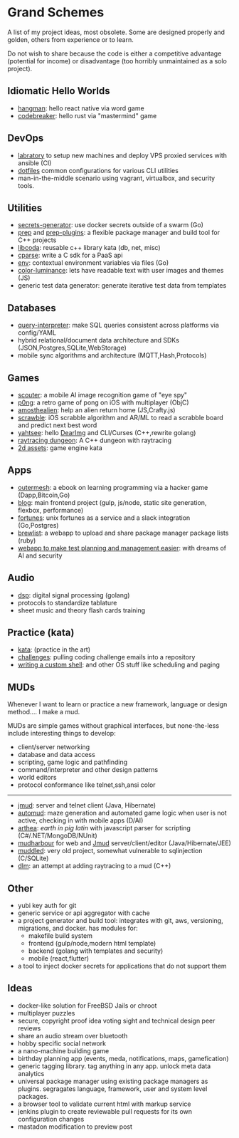 # Grand Schemes

A list of my project ideas, most obsolete. Some are designed properly and golden, others from experience or to learn.

Do not wish to share because the code is either a competitive advantage (potential for income) or disadvantage (too horribly unmaintained as a solo project).

## Idiomatic Hello Worlds

* [hangman](https://github.com/ryjen/hangman): hello react native via word game 
* [codebreaker](https://github.com/ryjen/codebreaker): hello rust via "mastermind" game

## DevOps

* [labratory](https://github.com/ryjen/micrantha-labratory) to setup new machines and deploy VPS proxied services with ansible (CI)
* [dotfiles](https://github.com/ryjen/dotfiles) common configurations for various CLI utilities
* man-in-the-middle scenario using vagrant, virtualbox, and security tools.

## Utilities

* [secrets-generator](https://github.com/ryjen/secrets-generator): use docker secrets outside of a swarm (Go)
* [prep](https://github.com/ryjen/prep-cli) and [prep-plugins](https://github.com/ryjen/prep-plugins): a flexible package manager and build tool for C++ projects
* [libcoda](https://github.com/ryjen/libcoda): reusable c++ library kata (db, net, misc)
* [cparse](https://github.com/ryjen/cparse): write a C sdk for a PaaS api
* [env](https://github.com/ryjen/env): contextual environment variables via files (Go)
* [color-luminance](https://github.com/ryjen/color-luminance): lets have readable text with user images and themes (JS)
* generic test data generator: generate iterative test data from templates

## Databases

* [query-interpreter](https://github.com/ryjen/query-interpreter): make SQL queries consistent across platforms via config/YAML
* hybrid relational/document data architecture and SDKs (JSON,Postgres,SQLite,WebStorage)
* mobile sync algorithms and architecture (MQTT,Hash,Protocols)

## Games

* [scouter](https://github.com/ryjen/scouter): a mobile AI image recognition game of "eye spy"
* [p0ng](https://github.com/ryjen/p0ng): a retro game of pong on iOS with multiplayer (ObjC)
* [amosthealien](https://github.com/ryjen/amosthealien): help an alien return home (JS,Crafty.js)
* [scrawble](https://github.com/ryjen/scrawble): iOS scrabble algorithm and AR/ML to read a scrabble board and predict next best word
* [yahtsee](https://github.com/ryjen/yahtsee): hello [DearImg](https://github.com/ocornut/imgui) and CLI/Curses (C++,rewrite golang)
* [raytracing dungeon](https://github.com/ryjen/lost-cause): A C++ dungeon with raytracing
* [2d assets](https://github.com/ryjen/game-assets): game engine kata

## Apps

* [outermesh](https://outermesh.micrantha.com): a ebook on learning programming via a hacker game (Dapp,Bitcoin,Go)
* [blog](https://ryjen.github.io): main frontend project (gulp, js/node, static site generation, flexbox, performance)
* [fortunes](https://fortunes.micrantha.com): unix fortunes as a service and a slack integration (Go,Postgres)
* [brewlist](https://github.com/ryjen/brewlist): a webapp to upload and share package manager package lists (ruby)
* [webapp to make test planning and management easier](https://testmanship.com): with dreams of AI and security

## Audio

* [dsp](https://github.com/ryjen/dsp): digital signal processing (golang)
* protocols to standardize tablature
* sheet music and theory flash cards training

## Practice (kata)

* [kata](https://github.com/ryjen/kata): (practice in the art)
* [challenges](https://github.com/ryjen/challenges): pulling coding challenge emails into a repository
* [writing a custom shell](https://github.com/ryjen/os/tree/master/shell): and other OS stuff like scheduling and paging

## MUDs

Whenever I want to learn or practice a new framework, language or design method.... I make a mud.

MUDs are simple games without graphical interfaces, but none-the-less include interesting things to develop:

* client/server networking
* database and data access
* scripting, game logic and pathfinding
* command/interpreter and other design patterns
* world editors
* protocol conformance like telnet,ssh,ansi color

---

* [jmud](https://github.com/ryjen/jmud): server and telnet client (Java, Hibernate)
* [automud](https://github.com/ryjen/automud): maze generation and automated game logic when user is not active, checking in with mobile apps (D/AI)
* [arthea](https://github.com/ryjen/arthea): *earth in pig latin* with javascript parser for scripting (C#/.NET/MongoDB/NUnit)
* [mudharbour](https://github.com/ryjen/mudharbour) for web and [Jmud](https://github.com/ryjen/jmud) server/client/editor (Java/Hibernate/JEE)
* [muddled](https://github.com/ryjen/muddled): very old project, somewhat vulnerable to sqlinjection (C/SQLite)
* [dlm](https://github.com/ryjen/lost-cause): an attempt at adding raytracing to a mud (C++)

## Other

* yubi key auth for git
* generic service or api aggregator with cache
* a project generator and build tool:  integrates with git, aws, versioning, migrations, and docker.  has modules for:
    - makefile build system
    - frontend (gulp/node,modern html template)
    - backend (golang with templates and security)
    - mobile (react,flutter)
* a tool to inject docker secrets for applications that do not support them

## Ideas

* docker-like solution for FreeBSD Jails or chroot
* multiplayer puzzles
* secure, copyright proof idea voting sight and technical design peer reviews
* share an audio stream over bluetooth
* hobby specific social network
* a nano-machine building game
* birthday planning app (events, meda, notifications, maps, gamefication)
* generic tagging library.  tag anything in any app.  unlock meta data analytics
* universal package manager using existing package managers as plugins.  segragates language, framework, user and system level packages.
* a browser tool to validate current html with markup service
* jenkins plugin to create reviewable pull requests for its own configuration changes
* mastadon modification to preview post
